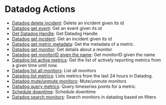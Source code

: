 
# Datadog Actions
* [Datadog delete incident](/Datadog/legos/datadog_delete_incident/README.md): Delete an incident given its id
* [Datadog get event](/Datadog/legos/datadog_get_event/README.md): Get an event given its id
* [Get Datadog Handle](/Datadog/legos/datadog_get_handle/README.md): Get Datadog Handle
* [Datadog get incident](/Datadog/legos/datadog_get_incident/README.md): Get an incident given its id
* [Datadog get metric metadata](/Datadog/legos/datadog_get_metric_metadata/README.md): Get the metadata of a metric.
* [Datadog get monitor](/Datadog/legos/datadog_get_monitor/README.md): Get details about a monitor
* [Datadog get monitorID given the name](/Datadog/legos/datadog_get_monitorid/README.md): Get monitorID given the name
* [Datadog list active metrics](/Datadog/legos/datadog_list_active_metrics/README.md): Get the list of actively reporting metrics from a given time until now.
* [Datadog list all monitors](/Datadog/legos/datadog_list_all_monitors/README.md): List all monitors
* [Datadog list metrics](/Datadog/legos/datadog_list_metrics/README.md): Lists metrics from the last 24 hours in Datadog.
* [Datadog mute/unmute monitors](/Datadog/legos/datadog_mute_or_unmute_alerts/README.md): Mute/unmute monitors
* [Datadog query metrics](/Datadog/legos/datadog_query_metrics/README.md): Query timeseries points for a metric.
* [Schedule downtime](/Datadog/legos/datadog_schedule_downtime/README.md): Schedule downtime
* [Datadog search monitors](/Datadog/legos/datadog_search_monitors/README.md): Search monitors in datadog based on filters
